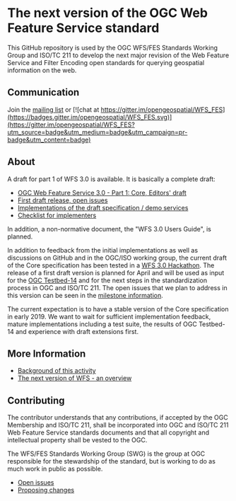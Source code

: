 # The next version of the OGC Web Feature Service standard

This GitHub repository is used by the OGC WFS/FES Standards Working Group and ISO/TC 211 to develop 
the next major revision of the Web Feature Service and Filter Encoding open standards 
for querying geospatial information on the web.

## Communication

Join the [mailing list](https://lists.opengeospatial.org/mailman/listinfo/wfs-fes.swg) or [![chat at https://gitter.im/opengeospatial/WFS_FES](https://badges.gitter.im/opengeospatial/WFS_FES.svg)](https://gitter.im/opengeospatial/WFS_FES?utm_source=badge&utm_medium=badge&utm_campaign=pr-badge&utm_content=badge)

## About

A draft for part 1 of WFS 3.0 is available. It is basically a complete draft:

* [OGC Web Feature Service 3.0 - Part 1: Core, Editors' draft](https://rawgit.com/opengeospatial/WFS_FES/master/docs/17-069.html)
* [First draft release, open issues](https://github.com/opengeospatial/WFS_FES/milestone/1)
* [Implementations of the draft specification / demo services](implementations.md)
* [Checklist for implementers](guide/conformance_checklist.md)

In addition, a non-normative document, the "WFS 3.0 Users Guide", is planned.

In addition to feedback from the initial implementations as well as discussions on GitHub and in the OGC/ISO working group, 
the current draft of the Core specification has been tested in a [WFS 3.0 Hackathon](https://github.com/opengeospatial/wfs3hackathon).
The release of a first draft version is planned for April and will be used as input for the [OGC Testbed-14](http://www.opengeospatial.org/projects/initiatives/testbed14) 
and for the next steps in the standardization process in OGC and ISO/TC 211. The open issues that we plan to address in this version
can be seen in the [milestone information](https://github.com/opengeospatial/WFS_FES/milestone/1).

The current expectation is to have a stable version of the Core specification in early 2019. We want to wait for sufficient 
implementation feedback, mature implementations including a test suite, the results of OGC Testbed-14 and experience with 
draft extensions first. 

## More Information

* [Background of this activity](background.md)
* [The next version of WFS - an overview](overview.md)

## Contributing

The contributor understands that any contributions, if accepted by the OGC Membership and ISO/TC 211, shall be incorporated into 
OGC and ISO/TC 211 Web Feature Service standards documents and that all copyright and intellectual property shall be vested to the OGC.

The WFS/FES Standards Working Group (SWG) is the group at OGC responsible for the stewardship of the standard, but is
working to do as much work in public as possible.

* [Open issues](https://github.com/opengeospatial/WFS_FES/issues)
* [Proposing changes](https://github.com/opengeospatial/WFS_FES/wiki/Propose-a-change-to-a-draft-of-a-WFS-specification-document)
